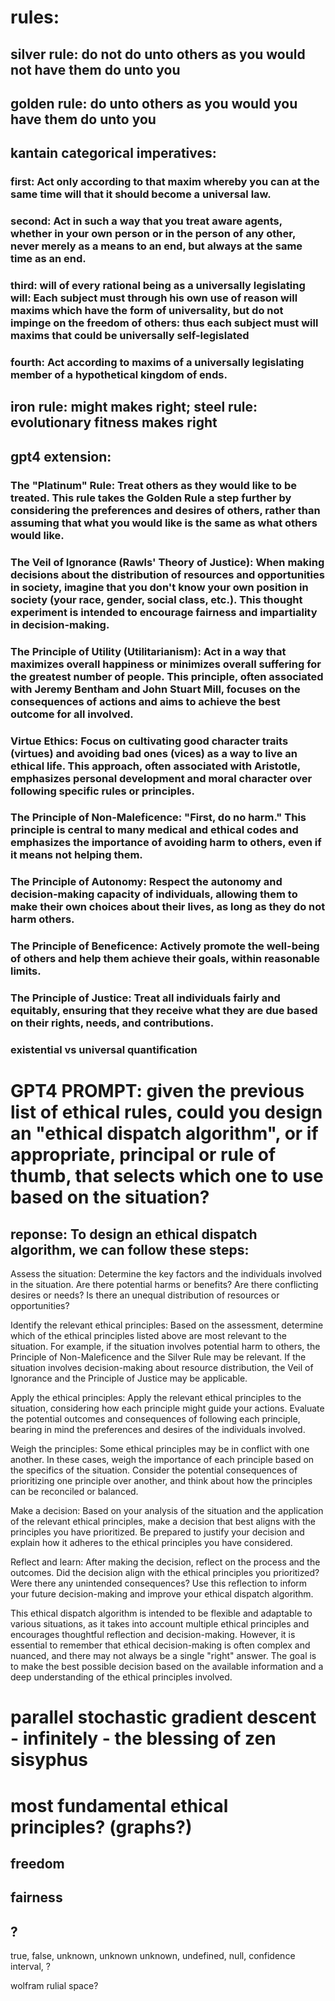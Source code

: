 # rules:

## silver rule: do not do unto others as you would not have them do unto you

## golden rule: do unto others as you would you have them do unto you

## kantain categorical imperatives:

### first: Act only according to that maxim whereby you can at the same time will that it should become a universal law.

### second: Act in such a way that you treat aware agents, whether in your own person or in the person of any other, never merely as a means to an end, but always at the same time as an end.

### third: will of every rational being as a universally legislating will:  Each subject must through his own use of reason will maxims which have the form of universality, but do not impinge on the freedom of others: thus each subject must will maxims that could be universally self-legislated

### fourth: Act according to maxims of a universally legislating member of a hypothetical kingdom of ends.

## iron rule: might makes right; steel rule: evolutionary fitness makes right

## gpt4 extension:

### The "Platinum" Rule: Treat others as they would like to be treated. This rule takes the Golden Rule a step further by considering the preferences and desires of others, rather than assuming that what you would like is the same as what others would like.

### The Veil of Ignorance (Rawls' Theory of Justice): When making decisions about the distribution of resources and opportunities in society, imagine that you don't know your own position in society (your race, gender, social class, etc.). This thought experiment is intended to encourage fairness and impartiality in decision-making.

### The Principle of Utility (Utilitarianism): Act in a way that maximizes overall happiness or minimizes overall suffering for the greatest number of people. This principle, often associated with Jeremy Bentham and John Stuart Mill, focuses on the consequences of actions and aims to achieve the best outcome for all involved.

### Virtue Ethics: Focus on cultivating good character traits (virtues) and avoiding bad ones (vices) as a way to live an ethical life. This approach, often associated with Aristotle, emphasizes personal development and moral character over following specific rules or principles.

### The Principle of Non-Maleficence: "First, do no harm." This principle is central to many medical and ethical codes and emphasizes the importance of avoiding harm to others, even if it means not helping them.

### The Principle of Autonomy: Respect the autonomy and decision-making capacity of individuals, allowing them to make their own choices about their lives, as long as they do not harm others.

### The Principle of Beneficence: Actively promote the well-being of others and help them achieve their goals, within reasonable limits.

### The Principle of Justice: Treat all individuals fairly and equitably, ensuring that they receive what they are due based on their rights, needs, and contributions.

### existential vs universal quantification

# GPT4 PROMPT: given the previous list of ethical rules, could you design an "ethical dispatch algorithm", or if appropriate, principal or rule of thumb, that selects which one to use based on the situation?
## reponse: To design an ethical dispatch algorithm, we can follow these steps:

Assess the situation: Determine the key factors and the individuals involved in the situation. Are there potential harms or benefits? Are there conflicting desires or needs? Is there an unequal distribution of resources or opportunities?

Identify the relevant ethical principles: Based on the assessment, determine which of the ethical principles listed above are most relevant to the situation. For example, if the situation involves potential harm to others, the Principle of Non-Maleficence and the Silver Rule may be relevant. If the situation involves decision-making about resource distribution, the Veil of Ignorance and the Principle of Justice may be applicable.

Apply the ethical principles: Apply the relevant ethical principles to the situation, considering how each principle might guide your actions. Evaluate the potential outcomes and consequences of following each principle, bearing in mind the preferences and desires of the individuals involved.

Weigh the principles: Some ethical principles may be in conflict with one another. In these cases, weigh the importance of each principle based on the specifics of the situation. Consider the potential consequences of prioritizing one principle over another, and think about how the principles can be reconciled or balanced.

Make a decision: Based on your analysis of the situation and the application of the relevant ethical principles, make a decision that best aligns with the principles you have prioritized. Be prepared to justify your decision and explain how it adheres to the ethical principles you have considered.

Reflect and learn: After making the decision, reflect on the process and the outcomes. Did the decision align with the ethical principles you prioritized? Were there any unintended consequences? Use this reflection to inform your future decision-making and improve your ethical dispatch algorithm.

This ethical dispatch algorithm is intended to be flexible and adaptable to various situations, as it takes into account multiple ethical principles and encourages thoughtful reflection and decision-making. However, it is essential to remember that ethical decision-making is often complex and nuanced, and there may not always be a single "right" answer. The goal is to make the best possible decision based on the available information and a deep understanding of the ethical principles involved.


# parallel stochastic gradient descent - infinitely - the blessing of zen sisyphus
# most fundamental ethical principles? (graphs?)
## freedom
## fairness
## ?

true, false, unknown, unknown unknown, undefined, null, confidence interval, ?

wolfram rulial space?
